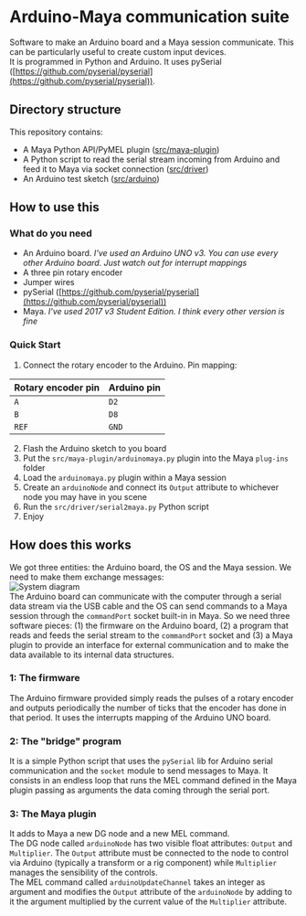 # Arduino-Maya communication suite
Software to make an Arduino board and a Maya session communicate. This can be particularly useful to create custom input devices.  
It is programmed in Python and Arduino. It uses pySerial ([https://github.com/pyserial/pyserial](https://github.com/pyserial/pyserial)).

## Directory structure
This repository contains:
* A Maya Python API/PyMEL plugin
    ([src/maya-plugin](https://github.com/giuliom95/arduino-maya/tree/master/src/maya-plugin))
* A Python script to read the serial stream incoming from Arduino and feed it to Maya via socket connection
    ([src/driver](https://github.com/giuliom95/arduino-maya/tree/master/src/driver))
* An Arduino test sketch
    ([src/arduino](https://github.com/giuliom95/arduino-maya/tree/master/src/arduino))

## How to use this
### What do you need
* An Arduino board. _I've used an Arduino UNO v3. You can use every other Arduino board. Just watch out for interrupt mappings_
* A three pin rotary encoder
* Jumper wires
* pySerial ([https://github.com/pyserial/pyserial](https://github.com/pyserial/pyserial))
* Maya. _I've used 2017 v3 Student Edition. I think every other version is fine_
### Quick Start
1. Connect the rotary encoder to the Arduino. Pin mapping:  

| Rotary encoder pin | Arduino pin |
| ---                | ---         |
| `A`                | `D2`        |
| `B`                | `D8`        |
| `REF`              | `GND`       |
2. Flash the Arduino sketch to you board
3. Put the `src/maya-plugin/arduinomaya.py` plugin into the Maya `plug-ins` folder
4. Load the `arduinomaya.py` plugin within a Maya session
5. Create an `arduinoNode` and connect its `Output` attribute to whichever node you may have in you scene
6. Run the `src/driver/serial2maya.py` Python script
7. Enjoy

## How does this works
We got three entities: the Arduino board, the OS and the Maya session. We need to make them exchange messages:  
![System diagram](https://github.com/giuliom95/arduino-maya/tree/master/docs/images/system_diagram.png)  
The Arduino board can communicate with the computer through a serial data stream via the USB cable and the OS can send commands to a Maya session through the `commandPort` socket built-in in Maya. So we need three software pieces: (1) the firmware on the Arduino board, (2) a program that reads and feeds the serial stream to the `commandPort` socket and (3) a Maya plugin to provide an interface for external communication and to make the data available to its internal data structures.
### 1: The firmware
The Arduino firmware provided simply reads the pulses of a rotary encoder and outputs periodically the number of ticks that the encoder has done in that period. It uses the interrupts mapping of the Arduino UNO board.
### 2: The "bridge" program
It is a simple Python script that uses the `pySerial` lib for Arduino serial communication and the `socket` module to send messages to Maya. It consists in an endless loop that runs the MEL command defined in the Maya plugin passing as arguments the data coming through the serial port.
### 3: The Maya plugin
It adds to Maya a new DG node and a new MEL command.  
The DG node called `arduinoNode` has two visible float attributes: `Output` and `Multiplier`. The `Output` attribute must be connected to the node to control via Arduino (typically a transform or a rig component) while `Multiplier` manages the sensibility of the controls.  
The MEL command called `arduinoUpdateChannel` takes an integer as argument and modifies the `Output` attribute of the `arduinoNode` by adding to it the argument multiplied by the current value of the `Multiplier` attribute.